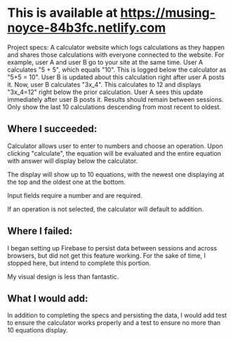

# This is available at https://musing-noyce-84b3fc.netlify.com

Project specs:
A calculator website which logs calculations as they happen and shares those calculations with everyone connected to the website. For example, user A and user B go to your site at the same time. User A calculates "5 + 5", which equals "10". This is logged below the calculator as "5+5 = 10". User B is updated about this calculation right after user A posts it. Now, user B calculates "3x_4". This calculates to 12 and displays "3x_4=12" right below the prior calculation. User A sees this update immediately after user B posts it. Results should remain between sessions. Only show the last 10 calculations descending from most recent to oldest.


## Where I succeeded:

Calculator allows user to enter to numbers and choose an operation.  Upon clicking "calculate", the equation will be evaluated and the entire equation with answer will display below the calculator.

The display will show up to 10 equations, with the newest one displaying at the top and the oldest one at the bottom.

Input fields require a number and are required.

If an operation is not selected, the calculator will default to addition.

## Where I failed:
I began setting up Firebase to persist data between sessions and across browsers, but did not get this feature working. For the sake of time, I stopped here, but intend to complete this portion.

My visual design is less than fantastic. 

## What I would add:

In addition to completing the specs and persisting the data, I would add test to ensure the calculator works properly and a test to ensure no more than 10 equations display.
